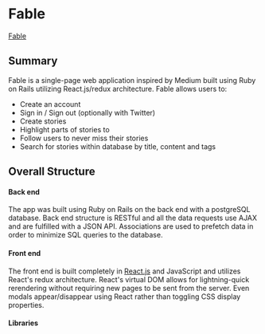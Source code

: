 # Fable

[Fable][fable]

## Summary

Fable is a single-page web application inspired by Medium built using Ruby on Rails
utilizing React.js/redux architecture. Fable allows users to:

* Create an account
* Sign in / Sign out (optionally with Twitter)
* Create stories
* Highlight parts of stories to 
* Follow users to never miss their stories
* Search for stories within database by title, content and tags

## Overall Structure

#### Back end
The app was built using Ruby on Rails on the back end with a postgreSQL database. Back end structure is RESTful and all  the data requests use AJAX and are fulfilled with a JSON API. Associations are used to prefetch data in order to minimize SQL queries to the database.

#### Front end
The front end is built completely in [React.js][React] and JavaScript and utilizes React's redux architecture. React's virtual DOM allows for lightning-quick rerendering without requiring new pages to be sent from the server. Even modals appear/disappear using React rather than toggling CSS display properties.

#### Libraries

[fable]: https://boiling-escarpment-40124.herokuapp.com/
[React]:https://facebook.github.io/react/